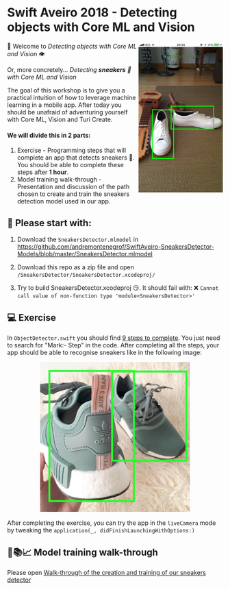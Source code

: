 #  Swift Aveiro 2018 - Detecting objects with Core ML and Vision 

<img src="assets/WhiteSneakersDetected.png" height="350" align="right">

🎉 Welcome to *Detecting objects with Core ML and Vision* 👁 

Or, more concretely... *Detecting **sneakers** 👟 with Core ML and Vision* 

The goal of this workshop is to give you a practical intuition of how to leverage machine learning in a mobile app. 
After today you should be unafraid of adventuring yourself with Core ML, Vision and Turi Create.

#### We will divide this in 2 parts:

1. Exercise - Programming steps that will complete an app that detects sneakers 👟. You should be able to complete these steps after **1 hour**.
2. Model training walk-through - Presentation and discussion of the path chosen to create and train the sneakers detection model used in our app.

##  🏁 Please start with:
1. Download the ```SneakersDetector.mlmodel``` in <https://github.com/andremontenegrof/SwiftAveiro-SneakersDetector-Models/blob/master/SneakersDetector.mlmodel>
2. Download this repo as a zip file and open `/SneakersDetector/SneakersDetector.xcodeproj/`

3. Try to build SneakersDetector.xcodeproj 😏. It should fail with: ❌ `Cannot call value of non-function type 'module<SneakersDetector>'`


## 💻 Exercise

In ```ObjectDetector.swift``` you should find [9 steps to complete](exercise.md). You just need to search for "Mark:- Step" in the code. After completing all the steps, your app should be able to  recognise sneakers like in the following image:

<p align="center">
<img src="assets/AdidasSneakersDetected.png" height="350">
</p>

After completing the exercise, you can try the app in the ```liveCamera``` mode by tweaking the ```application(_, didFinishLaunchingWithOptions:)```

##  👟📚📈 Model training walk-through
Please open [Walk-through of the creation and training of our sneakers detector](walkthrough.md)